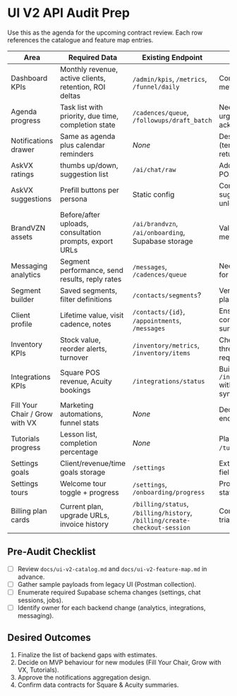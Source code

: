 # UI V2 API Audit Prep

Use this as the agenda for the upcoming contract review. Each row references the catalogue and feature map entries.

| Area | Required Data | Existing Endpoint | Gap / Questions |
| --- | --- | --- | --- |
| Dashboard KPIs | Monthly revenue, active clients, retention, ROI deltas | `/admin/kpis`, `/metrics`, `/funnel/daily` | Confirm KPIs contain all four metrics; if not, extend aggregator. |
| Agenda progress | Task list with priority, due time, completion state | `/cadences/queue`, `/followups/draft_batch` | Need consolidated feed with urgency flags and completion acknowledgement. |
| Notifications drawer | Same as agenda plus calendar reminders | *None* | Design new `/notifications` (tenant-scoped, grouped by type) returning unread counts. |
| AskVX ratings | thumbs up/down, suggestion list | `/ai/chat/raw` | Add rating fields to response + POST route to persist. |
| AskVX suggestions | Prefill buttons per persona | Static config | Confirm we can hardcode suggestions; no API needed unless dynamic. |
| BrandVZN assets | Before/after uploads, consultation prompts, export URLs | `/ai/brandvzn`, `/ai/onboarding`, Supabase storage | Validate storage bucket path + metadata for new cards. |
| Messaging analytics | Segment performance, send results, reply rates | `/messages`, `/cadences/queue` | Need aggregated stats endpoint for charts. |
| Segment builder | Saved segments, filter definitions | `/contacts/segments`? | Verify such endpoint exists; if not, plan create/update/delete routes. |
| Client profile | Lifetime value, visit cadence, notes | `/contacts/{id}`, `/appointments`, `/messages` | Ensure endpoints support combined data, or create summary endpoint. |
| Inventory KPIs | Stock value, reorder alerts, turnover | `/inventory/metrics`, `/inventory/items` | Check metrics payload includes thresholds; add reorder POST if required. |
| Integrations KPIs | Square POS revenue, Acuity bookings | `/integrations/status` | Build new `GET /integrations/{provider}/summary` with stats (bookings rate, last sync). |
| Fill Your Chair / Grow with VX | Marketing automations, funnel stats | *None* | Decide: locked overlay vs MVP endpoints. |
| Tutorials progress | Lesson list, completion percentage | *None* | Plan `/tutorials` list + `/tutorials/progress` endpoints. |
| Settings goals | Client/revenue/time goals storage | `/settings` | Extend schema to include goal fields; ensure RLS permitted. |
| Settings tours | Welcome tour toggle + progress | `/settings`, `/onboarding/progress` | Provide aggregated completion status for display. |
| Billing plan cards | Current plan, upgrade URLs, invoice history | `/billing/status`, `/billing/history`, `/billing/create-checkout-session` | Confirm endpoints expose needed trial days & price IDs. |

## Pre-Audit Checklist

- [ ] Review `docs/ui-v2-catalog.md` and `docs/ui-v2-feature-map.md` in advance.
- [ ] Gather sample payloads from legacy UI (Postman collection).
- [ ] Enumerate required Supabase schema changes (settings, chat sessions, jobs).
- [ ] Identify owner for each backend change (analytics, integrations, messaging).

## Desired Outcomes

1. Finalize the list of backend gaps with estimates.
2. Decide on MVP behaviour for new modules (Fill Your Chair, Grow with VX, Tutorials).
3. Approve the notifications aggregation design.
4. Confirm data contracts for Square & Acuity summaries.

